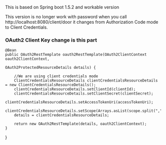 This is based on Spring boot 1.5.2 and workable version

This version is no longer work with password when you call http://localhost:8080/client/door it changes from Authorization Code mode to Client Credentials. 

### OAuth2 Client Key change is this part 

    @Bean
    public OAuth2RestTemplate oauth2RestTemplate(OAuth2ClientContext oauth2ClientContext,
                                                 OAuth2ProtectedResourceDetails details) {

    	//We are using client credentials mode
        ClientCredentialsResourceDetails clientCredentialsResourceDetails = new ClientCredentialsResourceDetails();
        clientCredentialsResourceDetails.setClientId(clientId);
        clientCredentialsResourceDetails.setClientSecret(clientSecret);
        clientCredentialsResourceDetails.setAccessTokenUri(accessTokenUri);
        clientCredentialsResourceDetails.setScope(Arrays.asList(scope.split(",")));
        details = clientCredentialsResourceDetails;

        return new OAuth2RestTemplate(details, oauth2ClientContext);
    }
}


